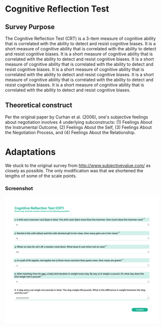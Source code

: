 # Cognitive Reflection Test

## Survey Purpose
The Cognitive Reflection Test (CRT) is a 3-item measure of cognitive ability that is correlated with the ability to detect and resist cognitive biases. It is a short measure of cognitive ability that is correlated with the ability to detect and resist cognitive biases. It is a short measure of cognitive ability that is correlated with the ability to detect and resist cognitive biases. It is a short measure of cognitive ability that is correlated with the ability to detect and resist cognitive biases. It is a short measure of cognitive ability that is correlated with the ability to detect and resist cognitive biases. It is a short measure of cognitive ability that is correlated with the ability to detect and resist cognitive biases. It is a short measure of cognitive ability that is correlated with the ability to detect and resist cognitive biases.

## Theoretical construct

Per the original paper by Curhan et al. (2006), one's subjective feelings about negotiation involves 4 underlying subconstructs: (1) Feelings About the Instrumental Outcome, (2) Feelings About the Self, (3) Feelings About the Negotiation Process, and (4) Feelings About the Relationship.

# Adaptations

We stuck to the original survey from http://www.subjectivevalue.com/ as closely as possible. The only modification was that we shortened the lengths of some of the scale points.

### Screenshot

![Screenshot](screenshot.png)

